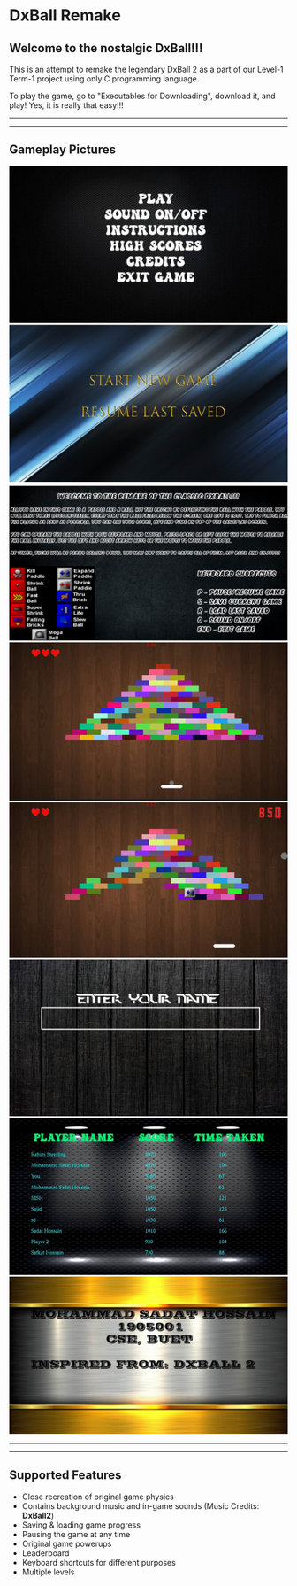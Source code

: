 # DxBall Remake
## Welcome to the nostalgic DxBall!!!


This is an attempt to remake the legendary DxBall 2 as a part of our 
Level-1 Term-1 project using only C programming language. 

To play the game, go to "Executables for Downloading", download it, and play! Yes, it is really that easy!!!

---
---

## Gameplay Pictures

![Start](https://github.com/Sadat-Hossain-01/DxBall-remake/blob/main/Source%20Code/Background%20Photos/JPEG/main-menu.jpg)
![NewGame](https://github.com/Sadat-Hossain-01/DxBall-remake/blob/main/Source%20Code/Background%20Photos/JPEG/new.jpg)
![instructions](https://github.com/Sadat-Hossain-01/DxBall-remake/blob/main/Source%20Code/Background%20Photos/JPEG/instruction.jpg)
![GP1](https://github.com/Sadat-Hossain-01/DxBall-remake/blob/main/Source%20Code/Background%20Photos/JPEG/gameplay1.jpg)
![GP2](https://github.com/Sadat-Hossain-01/DxBall-remake/blob/main/Source%20Code/Background%20Photos/JPEG/gp2.jpg)
![Name](https://github.com/Sadat-Hossain-01/DxBall-remake/blob/main/Source%20Code/Background%20Photos/JPEG/name.jpg)
![HS](https://github.com/Sadat-Hossain-01/DxBall-remake/blob/main/Source%20Code/Background%20Photos/JPEG/hs.jpg)
![Credits](https://github.com/Sadat-Hossain-01/DxBall-remake/blob/main/Source%20Code/Background%20Photos/JPEG/game_credits.jpg)

---
---

## Supported Features
* Close recreation of original game physics
* Contains background music and in-game sounds (Music Credits: **DxBall2**)
* Saving & loading game progress
* Pausing the game at any time
* Original game powerups
* Leaderboard
* Keyboard shortcuts for different purposes
* Multiple levels
